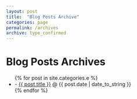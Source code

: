 ```yaml
---
layout: post
title:  "Blog Posts Archive"
categories: page
permalink: /archives
archive: type_confirmed
---
```


<div id="home">
  <h1>Blog Posts Archives</h1>
  <ul class="posts">
    {% for post in site.categories.e %}
      <li>- <a href="{{ post.url }}">{{ post.title }}</a><span> &#64; {{ post.date | date_to_string }}</span></li>
    {% endfor %}
  </ul>
</div>
